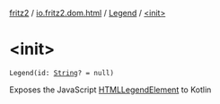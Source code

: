 [fritz2](../../index.md) / [io.fritz2.dom.html](../index.md) / [Legend](index.md) / [&lt;init&gt;](./-init-.md)

# &lt;init&gt;

`Legend(id: `[`String`](https://kotlinlang.org/api/latest/jvm/stdlib/kotlin/-string/index.html)`? = null)`

Exposes the JavaScript [HTMLLegendElement](https://developer.mozilla.org/en/docs/Web/API/HTMLLegendElement) to Kotlin

